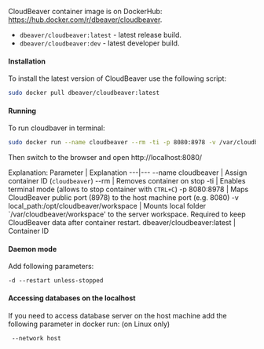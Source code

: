 CloudBeaver container image is on DockerHub: https://hub.docker.com/r/dbeaver/cloudbeaver.  
- `dbeaver/cloudbeaver:latest` - latest release build.
- `dbeaver/cloudbeaver:dev` - latest developer build.

#### Installation 
To install the latest version of CloudBeaver use the following script:

```sh
sudo docker pull dbeaver/cloudbeaver:latest
```

#### Running 

To run cloudbaver in terminal:
```sh
sudo docker run --name cloudbeaver --rm -ti -p 8080:8978 -v /var/cloudbeaver/workspace:/opt/cloudbeaver/workspace dbeaver/cloudbeaver:latest
```

Then switch to the browser and open http://localhost:8080/

Explanation:
Parameter | Explanation
---|---
--name cloudbeaver | Assign container ID (`cloudbeaver`)
--rm | Removes container on stop
-ti | Enables terminal mode (allows to stop container with `CTRL+C`)
-p 8080:8978 | Maps CloudBeaver public port (8978) to the host machine port (e.g. 8080)
-v local_path:/opt/cloudbeaver/workspace | Mounts local folder `/var/cloudbeaver/workspace' to the server workspace. Required to keep CloudBeaver data after container restart.
dbeaver/cloudbeaver:latest | Container ID

#### Daemon mode

Add following parameters:
```
-d --restart unless-stopped 
```

#### Accessing databases on the localhost

If you need to access database server on the host machine add the following parameter in docker run: (on Linux only)
```
 --network host
```
